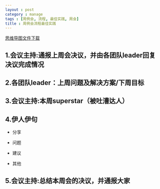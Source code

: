 ```yaml
---
layout : post
category : manage
tags : [周例会, 流程, 最佳实践, 周会]
title : 周例会流程最佳实践
---
```

[思维导图文件下载](https://docs.google.com/file/d/0B1DrsqrLRzeIbFV6U3NBcndTWkE/edit?usp=sharing)

## 1.会议主持:通报上周会决议，并由各团队leader回复决议完成情况


## 2.各团队leader：上周问题及解决方案/下周目标


## 3.会议主持:本周superstar（被吐漕达人）


## 4.伊人伊句


- 分享


- 问题


- 建议


- 其他


## 5.会议主持:总结本周会的决议，并通报大家
